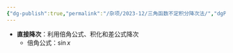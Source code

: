 ```yaml
---
{"dg-publish":true,"permalink":"/杂项/2023-12/三角函数不定积分降次法/","dgPassFrontmatter":true}
---
```


- **直接降次**：利用倍角公式、积化和差公式降次
	- 倍角公式：$\sin x$